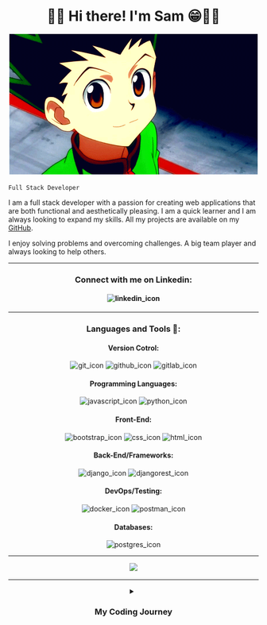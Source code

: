 <h1 align="center">👋🏾 Hi there! I'm Sam 😁🤘🏾</h1>

<p align="center" >
  <img src="gon.gif" />
</p>

`Full Stack Developer`

I am a full stack developer with a passion for creating web applications that are both functional and aesthetically pleasing. I am a quick learner and I am always looking to expand my skills. All my projects are available on my [GitHub](https://github.com/sxmmy0?tab=repositories). 

I enjoy solving problems and overcoming challenges. A big team player and always looking to help others.

---

<h3 align="center"> Connect with me on Linkedin: </h3>
<h4 align="center">
  <p>
    <img href=" https://www.linkedin.com/in/samuel-0bembe-/" src="https://cdn.jsdelivr.net/gh/devicons/devicon@latest/icons/linkedin/linkedin-original-wordmark.svg" alt="linkedin_icon" width="100" height="100"/> 
  </p>
</h4>

---
<h3 align="center"> Languages and Tools 🧰: </h3>

<h4 align="center" > Version Cotrol: </h4>
<p align="center">
  <img src="https://cdn.jsdelivr.net/gh/devicons/devicon@latest/icons/git/git-original.svg" alt="git_icon" width="50" height="50"/>
  <img src="https://cdn.jsdelivr.net/gh/devicons/devicon@latest/icons/github/github-original.svg" alt="github_icon" width="50" height="50"/>
  <img src="https://cdn.jsdelivr.net/gh/devicons/devicon@latest/icons/gitlab/gitlab-plain.svg" alt="gitlab_icon" width="50" height="50"/>             
</p>

<h4 align="center"> Programming Languages: </h4>
<p align="center">
  <img src="https://cdn.jsdelivr.net/gh/devicons/devicon@latest/icons/javascript/javascript-plain.svg" alt="javascript_icon" width="50" height="50"/>
  <img src="https://cdn.jsdelivr.net/gh/devicons/devicon@latest/icons/python/python-original.svg" alt="python_icon" width="50" height="50" />
          
</p>

<h4 align="center"> Front-End: </h4>
<p align="center">
  <img src="https://cdn.jsdelivr.net/gh/devicons/devicon@latest/icons/bootstrap/bootstrap-original.svg" alt="bootstrap_icon" width="50" height="50"/>
  <img src="https://cdn.jsdelivr.net/gh/devicons/devicon@latest/icons/css3/css3-plain.svg" alt="css_icon" width="50" height="50"/>
  <img src="https://cdn.jsdelivr.net/gh/devicons/devicon@latest/icons/html5/html5-plain.svg" alt="html_icon" width="50" height="50"/>
          
</p>

<h4 align="center"> Back-End/Frameworks: </h4>
<p align="center">
  <img src="https://cdn.jsdelivr.net/gh/devicons/devicon@latest/icons/django/django-plain-wordmark.svg" alt="django_icon" width="100" height="100"/>
  <img src="https://cdn.jsdelivr.net/gh/devicons/devicon@latest/icons/djangorest/djangorest-original-wordmark.svg" alt="djangorest_icon" width="100" height="100"/>       
</p>

<h4 align="center"> DevOps/Testing: </h4>
<p align="center">
  <img src="https://cdn.jsdelivr.net/gh/devicons/devicon@latest/icons/docker/docker-plain.svg" alt="docker_icon" width="50" height="50"/>
  <img src="https://cdn.jsdelivr.net/gh/devicons/devicon@latest/icons/postman/postman-plain.svg" alt="postman_icon" width="50" height="50" />
</p>

<h4 align="center"> Databases: </h4>
<p align="center">
  <img src="https://cdn.jsdelivr.net/gh/devicons/devicon@latest/icons/postgresql/postgresql-plain.svg" alt="postgres_icon" width="50" height="50"/>
</p>

--- 
<p align="center">
  <picture>
    <source
      srcset="https://github-readme-stats.vercel.app/api?username=sxmmy0&show_icons=true&theme=dark"
      media="(prefers-color-scheme: dark)"
    />
    <source
      srcset="https://github-readme-stats.vercel.app/api?username=sxmmy0&show_icons=true"
      media="(prefers-color-scheme: light), (prefers-color-scheme: no-preference)"
    />
    <img src="https://github-readme-stats.vercel.app/api?username=sxmmy0&show_icons=true" />
</picture>
</p>

---

<details align="center">
  <summary><h3>My Coding Journey</h3></summary>
  I started my BEng Mechanical Engineering degree in 2016 and I graduted in 2019 with an upper second class. I then started my MSc Biomedical Engineering in 2019 and graduated with a merit in 2020. During the covid lockdown I was limited and I felt I'll use the extra time to learn a new skill. That skill was python and with it I learned how to become a software developer. By builidng my portfolio I was able to land a job as a Junior Web Developer. There is still alot more I need to learn. I am always eager to learn new things and develop myself more.
</details>
